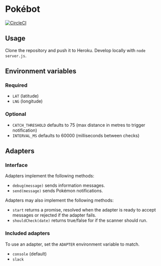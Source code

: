 # Pokébot

[![CircleCI](https://circleci.com/gh/dan1elhughes/pokemon-slackbot.svg?style=svg)](https://circleci.com/gh/dan1elhughes/pokemon-slackbot)

## Usage

Clone the repository and push it to Heroku. Develop locally with `node server.js`.

## Environment variables

### Required

- `LAT` (latitude)
- `LNG` (longitude)

### Optional

- `CATCH_THRESHOLD` defaults to 75 (max distance in metres to trigger notification)
- `INTERVAL_MS` defaults to 60000 (milliseconds between checks)

## Adapters

### Interface

Adapters implement the following methods:

- `debug(message)` sends information messages.
- `send(message)` sends Pokémon notifications.

Adapters may also implement the following methods:

- `start` returns a promise, resolved when the adapter is ready to accept messages or rejected if the adapter fails.
- `shouldCheck(date)` returns true/false for if the scanner should run.

### Included adapters

To use an adapter, set the `ADAPTER` environment variable to match.

- `console` (default)
- `slack`
